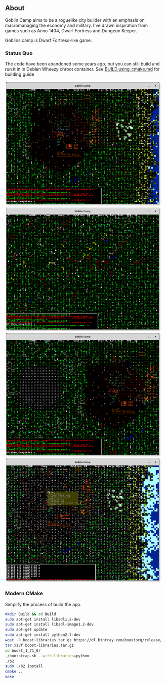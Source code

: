 ## About

Goblin Camp aims to be a roguelike city builder with an emphasis on
macromanaging the economy and military. I've drawn inspiration from games
such as Anno 1404, Dwarf Fortress and Dungeon Keeper.

Goblins camp is Dwarf Fortress-like game.

### Status Quo

The code have been abandoned some years ago, but you can still build and run it in in Debian Wheezy chroot container.
See [BUILD.using_cmake.md](BUILD.using_cmake.md) for building guide

<p align="center">
    <img src="./Documentation/Screenshots/Base.png"/>
    <img src="./Documentation/Screenshots/Generation.png"/>
    <img src="./Documentation/Screenshots/Terrain.png"/>
    <img src="./Documentation/Screenshots/Winter.png"/>
</p>

### Modern CMake

Simplify the process of build the app.

```sh
mkdir Build && cd Build
sudo apt-get install libsdl1.2-dev
sudo apt-get install libsdl-image1.2-dev
sudo apt-get update
sudo apt-get install python2.7-dev
wget -O boost-libraries.tar.gz https://dl.bintray.com/boostorg/release/1.71.0/source/boost_1_71_0.tar.gz
tar xzvf boost-libraries.tar.gz
cd boost_1_71_0/
./bootstrap.sh --with-libraries=python
./b2
sudo ./b2 install
cmake ..
make
```

